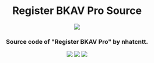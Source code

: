 <h1 align="center">
Register BKAV Pro Source
</h1>

<p align="center"> 
  <kbd>
<img src="https://github.com/Bang1338/Register-BKAV-Pro-Source/assets/75790567/0b4c59dd-751f-4843-8a94-456d11033f16">
  </kbd>
</p>

<h3 align="center">
Source code of "Register BKAV Pro" by nhatcntt.
</h3>

<p align="center">
  <img src="https://img.shields.io/badge/original language:-idk-gray">
  <img src="https://img.shields.io/badge/language:-csharp-green">
  <img src="https://img.shields.io/github/languages/top/Bang1338/Register-BKAV-Pro-Sourceb">
</p>


